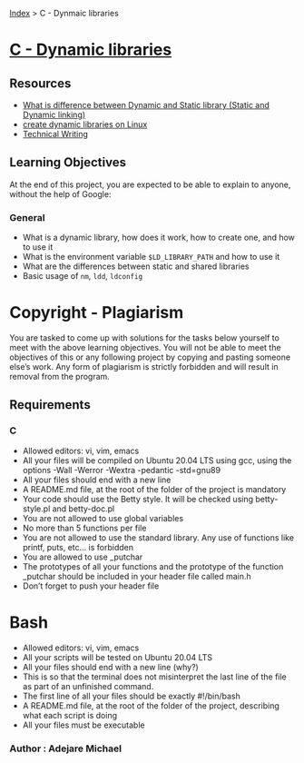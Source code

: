 [Index](../README.md) > C - Dynmaic libraries
# [C - Dynamic libraries](https://intranet.alxswe.com/projects/242)

## Resources
* [What is difference between Dynamic and Static library (Static and Dynamic linking)](https://www.geeksforgeeks.org/difference-between-static-and-dynamic-libraries/)
* [create dynamic libraries on Linux](http://www.akira.ruc.dk/~keld/teaching/CAN_e14/Read/create_lib.html)
* [Technical Writing](https://en.wikipedia.org/wiki/Technical_writing)

## Learning Objectives
At the end of this project, you are expected to be able to explain to anyone, without the help of Google:

### General
* What is a dynamic library, how does it work, how to create one, and how to use it
* What is the environment variable `$LD_LIBRARY_PATH` and how to use it
* What are the differences between static and shared libraries
* Basic usage of `nm`, `ldd`, `ldconfig`

# Copyright - Plagiarism
You are tasked to come up with solutions for the tasks below yourself to meet with the above learning objectives. You will not be able to meet the objectives of this or any following project by copying and pasting someone else’s work. Any form of plagiarism is strictly forbidden and will result in removal from the program.

## Requirements

### C
* Allowed editors: vi, vim, emacs
* All your files will be compiled on Ubuntu 20.04 LTS using gcc, using the options -Wall -Werror -Wextra -pedantic -std=gnu89
* All your files should end with a new line
* A README.md file, at the root of the folder of the project is mandatory
* Your code should use the Betty style. It will be checked using betty-style.pl and betty-doc.pl
* You are not allowed to use global variables
* No more than 5 functions per file
* You are not allowed to use the standard library. Any use of functions like printf, puts, etc… is forbidden
* You are allowed to use _putchar
* The prototypes of all your functions and the prototype of the function _putchar should be included in your header file called main.h
* Don’t forget to push your header file

# Bash
- Allowed editors: vi, vim, emacs
- All your scripts will be tested on Ubuntu 20.04 LTS
- All your files should end with a new line (why?)
- This is so that the terminal does not misinterpret the last line of the file as part of an unfinished command.
- The first line of all your files should be exactly #!/bin/bash
- A README.md file, at the root of the folder of the project, describing what each script is doing
- All your files must be executable

### Author : Adejare Michael